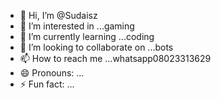 - 👋 Hi, I’m @Sudaisz
- 👀 I’m interested in ...gaming
- 🌱 I’m currently learning ...coding
- 💞️ I’m looking to collaborate on ...bots
- 📫 How to reach me ...whatsapp08023313629
- 😄 Pronouns: ...
- ⚡ Fun fact: ...

<!---
Sudaisz/Sudaisz is a ✨ special ✨ repository because its `README.md` (this file) appears on your GitHub profile.
You can click the Preview link to take a look at your changes.
--->
